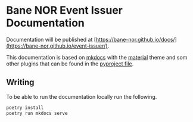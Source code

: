 # Bane NOR Event Issuer Documentation

Documentation will be published at [https://bane-nor.github.io/docs/](https://bane-nor.github.io/event-issuer/).

This documentation is based on [mkdocs](https://www.mkdocs.org/) with the [material](https://squidfunk.github.io/mkdocs-material/) theme and som other plugins that can be found in the [pyproject file](./pyproject.toml).

## Writing

To be able to run the documentation locally run the following.

```sh
poetry install
poetry run mkdocs serve
```
